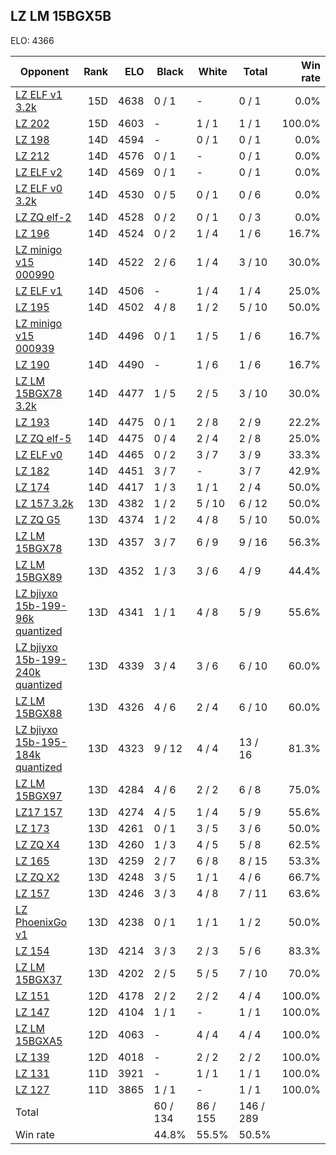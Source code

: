 ## LZ LM 15BGX5B ##

ELO: 4366

Opponent | Rank | ELO | Black | White | Total | Win rate
---------|-----:|----:|-------|-------|-------|-------:
[LZ ELF v1 3.2k](LZ%20ELF%20v1%203.2k.md) | 15D | 4638 | 0 / 1 | - | 0 / 1 | 0.0%
[LZ 202](LZ%20202.md) | 15D | 4603 | - | 1 / 1 | 1 / 1 | 100.0%
[LZ 198](LZ%20198.md) | 14D | 4594 | - | 0 / 1 | 0 / 1 | 0.0%
[LZ 212](LZ%20212.md) | 14D | 4576 | 0 / 1 | - | 0 / 1 | 0.0%
[LZ ELF v2](LZ%20ELF%20v2.md) | 14D | 4569 | 0 / 1 | - | 0 / 1 | 0.0%
[LZ ELF v0 3.2k](LZ%20ELF%20v0%203.2k.md) | 14D | 4530 | 0 / 5 | 0 / 1 | 0 / 6 | 0.0%
[LZ ZQ elf-2](LZ%20ZQ%20elf-2.md) | 14D | 4528 | 0 / 2 | 0 / 1 | 0 / 3 | 0.0%
[LZ 196](LZ%20196.md) | 14D | 4524 | 0 / 2 | 1 / 4 | 1 / 6 | 16.7%
[LZ minigo v15 000990](LZ%20minigo%20v15%20000990.md) | 14D | 4522 | 2 / 6 | 1 / 4 | 3 / 10 | 30.0%
[LZ ELF v1](LZ%20ELF%20v1.md) | 14D | 4506 | - | 1 / 4 | 1 / 4 | 25.0%
[LZ 195](LZ%20195.md) | 14D | 4502 | 4 / 8 | 1 / 2 | 5 / 10 | 50.0%
[LZ minigo v15 000939](LZ%20minigo%20v15%20000939.md) | 14D | 4496 | 0 / 1 | 1 / 5 | 1 / 6 | 16.7%
[LZ 190](LZ%20190.md) | 14D | 4490 | - | 1 / 6 | 1 / 6 | 16.7%
[LZ LM 15BGX78 3.2k](LZ%20LM%2015BGX78%203.2k.md) | 14D | 4477 | 1 / 5 | 2 / 5 | 3 / 10 | 30.0%
[LZ 193](LZ%20193.md) | 14D | 4475 | 0 / 1 | 2 / 8 | 2 / 9 | 22.2%
[LZ ZQ elf-5](LZ%20ZQ%20elf-5.md) | 14D | 4475 | 0 / 4 | 2 / 4 | 2 / 8 | 25.0%
[LZ ELF v0](LZ%20ELF%20v0.md) | 14D | 4465 | 0 / 2 | 3 / 7 | 3 / 9 | 33.3%
[LZ 182](LZ%20182.md) | 14D | 4451 | 3 / 7 | - | 3 / 7 | 42.9%
[LZ 174](LZ%20174.md) | 14D | 4417 | 1 / 3 | 1 / 1 | 2 / 4 | 50.0%
[LZ 157 3.2k](LZ%20157%203.2k.md) | 13D | 4382 | 1 / 2 | 5 / 10 | 6 / 12 | 50.0%
[LZ ZQ G5](LZ%20ZQ%20G5.md) | 13D | 4374 | 1 / 2 | 4 / 8 | 5 / 10 | 50.0%
[LZ LM 15BGX78](LZ%20LM%2015BGX78.md) | 13D | 4357 | 3 / 7 | 6 / 9 | 9 / 16 | 56.3%
[LZ LM 15BGX89](LZ%20LM%2015BGX89.md) | 13D | 4352 | 1 / 3 | 3 / 6 | 4 / 9 | 44.4%
[LZ bjiyxo 15b-199-96k quantized](LZ%20bjiyxo%2015b-199-96k%20quantized.md) | 13D | 4341 | 1 / 1 | 4 / 8 | 5 / 9 | 55.6%
[LZ bjiyxo 15b-199-240k quantized](LZ%20bjiyxo%2015b-199-240k%20quantized.md) | 13D | 4339 | 3 / 4 | 3 / 6 | 6 / 10 | 60.0%
[LZ LM 15BGX88](LZ%20LM%2015BGX88.md) | 13D | 4326 | 4 / 6 | 2 / 4 | 6 / 10 | 60.0%
[LZ bjiyxo 15b-195-184k quantized](LZ%20bjiyxo%2015b-195-184k%20quantized.md) | 13D | 4323 | 9 / 12 | 4 / 4 | 13 / 16 | 81.3%
[LZ LM 15BGX97](LZ%20LM%2015BGX97.md) | 13D | 4284 | 4 / 6 | 2 / 2 | 6 / 8 | 75.0%
[LZ17 157](LZ17%20157.md) | 13D | 4274 | 4 / 5 | 1 / 4 | 5 / 9 | 55.6%
[LZ 173](LZ%20173.md) | 13D | 4261 | 0 / 1 | 3 / 5 | 3 / 6 | 50.0%
[LZ ZQ X4](LZ%20ZQ%20X4.md) | 13D | 4260 | 1 / 3 | 4 / 5 | 5 / 8 | 62.5%
[LZ 165](LZ%20165.md) | 13D | 4259 | 2 / 7 | 6 / 8 | 8 / 15 | 53.3%
[LZ ZQ X2](LZ%20ZQ%20X2.md) | 13D | 4248 | 3 / 5 | 1 / 1 | 4 / 6 | 66.7%
[LZ 157](LZ%20157.md) | 13D | 4246 | 3 / 3 | 4 / 8 | 7 / 11 | 63.6%
[LZ PhoenixGo v1](LZ%20PhoenixGo%20v1.md) | 13D | 4238 | 0 / 1 | 1 / 1 | 1 / 2 | 50.0%
[LZ 154](LZ%20154.md) | 13D | 4214 | 3 / 3 | 2 / 3 | 5 / 6 | 83.3%
[LZ LM 15BGX37](LZ%20LM%2015BGX37.md) | 13D | 4202 | 2 / 5 | 5 / 5 | 7 / 10 | 70.0%
[LZ 151](LZ%20151.md) | 12D | 4178 | 2 / 2 | 2 / 2 | 4 / 4 | 100.0%
[LZ 147](LZ%20147.md) | 12D | 4104 | 1 / 1 | - | 1 / 1 | 100.0%
[LZ LM 15BGXA5](LZ%20LM%2015BGXA5.md) | 12D | 4063 | - | 4 / 4 | 4 / 4 | 100.0%
[LZ 139](LZ%20139.md) | 12D | 4018 | - | 2 / 2 | 2 / 2 | 100.0%
[LZ 131](LZ%20131.md) | 11D | 3921 | - | 1 / 1 | 1 / 1 | 100.0%
[LZ 127](LZ%20127.md) | 11D | 3865 | 1 / 1 | - | 1 / 1 | 100.0%
Total | | | 60 / 134 | 86 / 155 | 146 / 289 | 
Win rate| | | 44.8% | 55.5% | 50.5% | 

